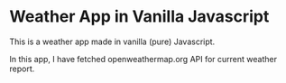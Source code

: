 # Weather App in Vanilla Javascript

This is a weather app made in vanilla (pure) Javascript.

In this app, I have fetched openweathermap.org API for current weather report.

